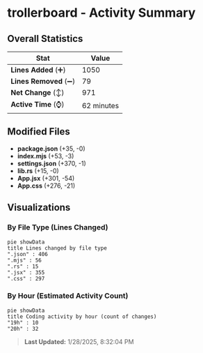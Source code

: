 # trollerboard - Activity Summary 

## Overall Statistics

| Stat                   | Value                                                             |
| ---------------------- | ----------------------------------------------------------------- |
| **Lines Added** (➕)   | 1050                                          |
| **Lines Removed** (➖) | 79                                        |
| **Net Change** (↕)    | 971                |
| **Active Time** (⌚)   | 62 minutes |


## Modified Files
- **package.json** (+35, -0)
- **index.mjs** (+53, -3)
- **settings.json** (+370, -1)
- **lib.rs** (+15, -0)
- **App.jsx** (+301, -54)
- **App.css** (+276, -21)

## Visualizations

### By File Type (Lines Changed)

```mermaid
pie showData
title Lines changed by file type
".json" : 406
".mjs" : 56
".rs" : 15
".jsx" : 355
".css" : 297
```

### By Hour (Estimated Activity Count)

```mermaid
pie showData
title Coding activity by hour (count of changes)
"19h" : 10
"20h" : 32
```


> **Last Updated:** 1/28/2025, 8:32:04 PM